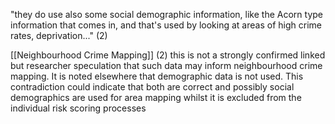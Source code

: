 "they do use also some social demographic information, like the Acorn type information that comes in, and that's used by looking at areas of high crime rates, deprivation..." (2)

[[Neighbourhood Crime Mapping]] (2) this is not a strongly confirmed linked but researcher speculation that such data may inform neighbourhood crime mapping.  It is noted elsewhere that demographic data is not used.  This contradiction could indicate that both are correct and possibly social demographics are used for area mapping whilst it is excluded from the individual risk scoring processes